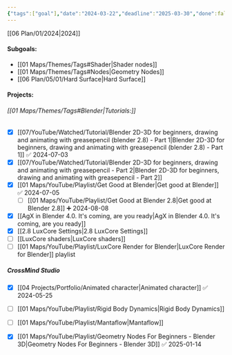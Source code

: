 ```yaml
---
{"tags":["goal"],"date":"2024-03-22","deadline":"2025-03-30","done":false,"cssclasses":["page-cyan","daily","Wednesday","page-cyan"],"dg-publish":true,"permalink":"/06-plan/05/02/blender-3-d/","contentClasses":"page-cyan daily Wednesday page-cyan","dgPassFrontmatter":true,"noteIcon":"","created":"2025-01-21T01:20:17.386+10:00","updated":"2025-01-28T04:27:39.602+10:00"}
---
```


[[06 Plan/01/2024\|2024]]
#### Subgoals:
- [[01 Maps/Themes/Tags#Shader\|Shader nodes]]
-  [[01 Maps/Themes/Tags#Nodes\|Geometry Nodes]]
-  [[06 Plan/05/01/Hard Surface\|Hard Surface]]

#### Projects:
###### [[01 Maps/Themes/Tags#Blender\|Tutorials:]]
- [x] [[07/YouTube/Watched/Tutorial/Blender 2D-3D for beginners, drawing and animating with greasepencil (blender 2.8) - Part 1\|Blender 2D-3D for beginners, drawing and animating with greasepencil (blender 2.8) - Part 1]] ✅ 2024-07-03
- [x] [[07/YouTube/Watched/Tutorial/Blender 2D-3D for beginners, drawing and animating with greasepencil - Part 2\|Blender 2D-3D for beginners, drawing and animating with greasepencil - Part 2]] 
- [x] [[01 Maps/YouTube/Playlist/Get Good at Blender\|Get good at Blender]] ✅ 2024-07-05
	- [ ] [[01 Maps/YouTube/Playlist/Get Good at Blender 2.8\|Get good at Blender 2.8]] ➕ 2024-08-08
- [x] [[AgX in Blender 4.0. It's coming, are you ready\|AgX in Blender 4.0. It's coming, are you ready]]
- [x] [[2.8 LuxCore Settings\|2.8 LuxCore Settings]]
- [ ] [[LuxCore shaders\|LuxCore shaders]]
- [ ] [[01 Maps/YouTube/Playlist/LuxCore Render for Blender\|LuxCore Render for Blender]] playlist
##### CrossMind Studio
- [x] [[04 Projects/Portfolio/Animated character\|Animated character]] ✅ 2024-05-25
- [ ] [[01 Maps/YouTube/Playlist/Rigid Body Dynamics\|Rigid Body Dynamics]]
- [ ] [[01 Maps/YouTube/Playlist/Mantaflow\|Mantaflow]]
- [x] [[01 Maps/YouTube/Playlist/Geometry Nodes For Beginners - Blender 3D\|Geometry Nodes For Beginners - Blender 3D]] ✅ 2025-01-14


